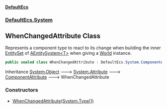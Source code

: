 #### [DefaultEcs](./index.md 'index')
### [DefaultEcs.System](./DefaultEcs-System.md 'DefaultEcs.System')
## WhenChangedAttribute Class
Represents a component type to react to its change when building the inner [EntitySet](./DefaultEcs-EntitySet.md 'DefaultEcs.EntitySet') of [AEntitySystem&lt;T&gt;](./DefaultEcs-System-AEntitySystem-T-.md 'DefaultEcs.System.AEntitySystem&lt;T&gt;') when giving a [World](./DefaultEcs-World.md 'DefaultEcs.World') instance.  
```csharp
public sealed class WhenChangedAttribute : DefaultEcs.System.ComponentAttribute
```
Inheritance [System.Object](https://docs.microsoft.com/en-us/dotnet/api/System.Object 'System.Object') &#129106; [System.Attribute](https://docs.microsoft.com/en-us/dotnet/api/System.Attribute 'System.Attribute') &#129106; [ComponentAttribute](./DefaultEcs-System-ComponentAttribute.md 'DefaultEcs.System.ComponentAttribute') &#129106; WhenChangedAttribute  
### Constructors
- [WhenChangedAttribute(System.Type[])](./DefaultEcs-System-WhenChangedAttribute-WhenChangedAttribute(System-Type--).md 'DefaultEcs.System.WhenChangedAttribute.WhenChangedAttribute(System.Type[])')
